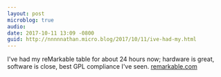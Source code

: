```yaml
---
layout: post
microblog: true
audio: 
date: 2017-10-11 13:09 -0800
guid: http://nnnnnathan.micro.blog/2017/10/11/ive-had-my.html
---
```

I've had my reMarkable table for about 24 hours now; hardware is great, software is close, best GPL compliance I've seen. [remarkable.com](http://remarkable.com)
